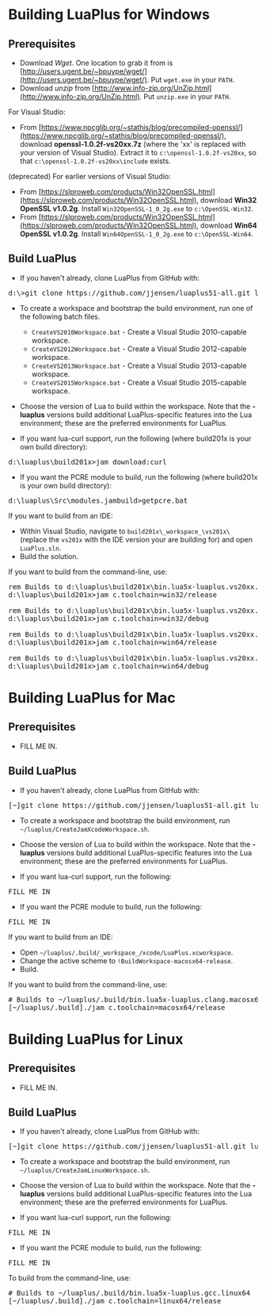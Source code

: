 # Building LuaPlus for Windows

## Prerequisites

* Download _Wget_. One location to grab it from is [http://users.ugent.be/~bpuype/wget/](http://users.ugent.be/~bpuype/wget/). Put `wget.exe` in your `PATH`.
* Download _unzip_ from [http://www.info-zip.org/UnZip.html](http://www.info-zip.org/UnZip.html). Put `unzip.exe` in your `PATH`.

For Visual Studio:

* From [https://www.npcglib.org/~stathis/blog/precompiled-openssl/](https://www.npcglib.org/~stathis/blog/precompiled-openssl/), download **openssl-1.0.2f-vs20xx.7z** (where the 'xx' is replaced with your version of Visual Studio). Extract it to `c:\openssl-1.0.2f-vs20xx`, so that `c:\openssl-1.0.2f-vs20xx\include` exists.

(deprecated) For earlier versions of Visual Studio:

* From [https://slproweb.com/products/Win32OpenSSL.html](https://slproweb.com/products/Win32OpenSSL.html), download **Win32 OpenSSL v1.0.2g**. Install `Win32OpenSSL-1_0_2g.exe` to `c:\OpenSSL-Win32`.
* From [https://slproweb.com/products/Win32OpenSSL.html](https://slproweb.com/products/Win32OpenSSL.html), download **Win64 OpenSSL v1.0.2g**. Install `Win64OpenSSL-1_0_2g.exe` to `c:\OpenSSL-Win64`.

## Build LuaPlus

* If you haven't already, clone LuaPlus from GitHub with:

<pre>
d:\>git clone https://github.com/jjensen/luaplus51-all.git luaplus
</pre>

* To create a workspace and bootstrap the build environment, run one of the following batch files.
	* `CreateVS2010Workspace.bat` - Create a Visual Studio 2010-capable workspace.
	* `CreateVS2012Workspace.bat` - Create a Visual Studio 2012-capable workspace.
	* `CreateVS2013Workspace.bat` - Create a Visual Studio 2013-capable workspace.
	* `CreateVS2015Workspace.bat` - Create a Visual Studio 2015-capable workspace.

* Choose the version of Lua to build within the workspace.  Note that the **-luaplus** versions build additional LuaPlus-specific features into the Lua environment; these are the preferred environments for LuaPlus.

* If you want lua-curl support, run the following (where build201x is your own build directory):

<pre>
d:\luaplus\build201x>jam download:curl
</pre>

* If you want the PCRE module to build, run the following (where build201x is your own build directory):

<pre>
d:\luaplus\Src\modules.jambuild>getpcre.bat
</pre>

If you want to build from an IDE:

* Within Visual Studio, navigate to `build201x\_workspace_\vs201x\` (replace the `vs201x` with the IDE version your are building for) and open `LuaPlus.sln`.
* Build the solution.

If you want to build from the command-line, use:

<pre>
rem Builds to d:\luaplus\build201x\bin.lua5x-luaplus.vs20xx.win32
d:\luaplus\build201x>jam c.toolchain=win32/release

rem Builds to d:\luaplus\build201x\bin.lua5x-luaplus.vs20xx.win32
d:\luaplus\build201x>jam c.toolchain=win32/debug

rem Builds to d:\luaplus\build201x\bin.lua5x-luaplus.vs20xx.win64
d:\luaplus\build201x>jam c.toolchain=win64/release

rem Builds to d:\luaplus\build201x\bin.lua5x-luaplus.vs20xx.win64
d:\luaplus\build201x>jam c.toolchain=win64/debug
</pre>




# Building LuaPlus for Mac

## Prerequisites

* FILL ME IN.

## Build LuaPlus

* If you haven't already, clone LuaPlus from GitHub with:

<pre>
[~]git clone https://github.com/jjensen/luaplus51-all.git luaplus
</pre>

* To create a workspace and bootstrap the build environment, run `~/luaplus/CreateJamXcodeWorkspace.sh`.

* Choose the version of Lua to build within the workspace.  Note that the **-luaplus** versions build additional LuaPlus-specific features into the Lua environment; these are the preferred environments for LuaPlus.

* If you want lua-curl support, run the following:

<pre>
FILL ME IN
</pre>

* If you want the PCRE module to build, run the following:

<pre>
FILL ME IN
</pre>

If you want to build from an IDE:

* Open `~/luaplus/.build/_workspace_/xcode/LuaPlus.xcworkspace`.
* Change the active scheme to `!BuildWorkspace-macosx64-release`.
* Build.

If you want to build from the command-line, use:

<pre>
# Builds to ~/luaplus/.build/bin.lua5x-luaplus.clang.macosx64
[~/luaplus/.build]./jam c.toolchain=macosx64/release
</pre>





# Building LuaPlus for Linux

## Prerequisites

* FILL ME IN.

## Build LuaPlus

* If you haven't already, clone LuaPlus from GitHub with:

<pre>
[~]git clone https://github.com/jjensen/luaplus51-all.git luaplus
</pre>

* To create a workspace and bootstrap the build environment, run `~/luaplus/CreateJamLinuxWorkspace.sh`.

* Choose the version of Lua to build within the workspace.  Note that the **-luaplus** versions build additional LuaPlus-specific features into the Lua environment; these are the preferred environments for LuaPlus.

* If you want lua-curl support, run the following:

<pre>
FILL ME IN
</pre>

* If you want the PCRE module to build, run the following:

<pre>
FILL ME IN
</pre>

To build from the command-line, use:

<pre>
# Builds to ~/luaplus/.build/bin.lua5x-luaplus.gcc.linux64
[~/luaplus/.build]./jam c.toolchain=linux64/release
</pre>

